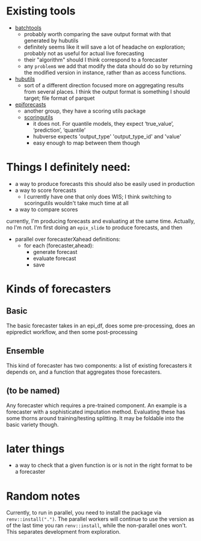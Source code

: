 # Existing tools

- [batchtools](https://mllg.github.io/batchtools/)
  - probably worth comparing the save output format with that generated by hubutils
  - definitely seems like it will save a lot of headache on exploration; probably not as useful for actual live forecasting
  - their "algorithm" should I think correspond to a forecaster
  - any `problem`s we add that modify the data should do so by returning the modified version in instance, rather than as access functions.
- [hubutils](https://infectious-disease-modeling-hubs.github.io/hubUtils/index.html)
  - sort of a different direction focused more on aggregating results from several places. I think the output format is something I should target; file format of parquet
- [epiforecasts](https://github.com/epiforecasts)
  - another group, they have a scoring utils package
  - [scoringutils](https://epiforecasts.io/scoringutils/)
    - it does not. For quantile models, they expect ‘true_value’, ‘prediction’, ‘quantile’
    - hubverse expects 'output_type' 'output_type_id' and 'value'
    - easy enough to map between them though

# Things I definitely need:

- a way to produce forecasts
  this should also be easily used in production
- a way to score forecasts
  - I currently have one that only does WIS; I think switching to scoringutils wouldn't take much time at all
- a way to compare scores

currently, I'm producing forecasts and evaluating at the same time. Actually, no I'm not. I'm first doing an `epix_slide` to produce forecasts, and then

- parallel over forecasterXahead definitions:
  - for each (forecaster,ahead):
    - generate forecast
    - evaluate forecast
    - save

# Kinds of forecasters
## Basic
The basic forecaster takes in an epi_df, does some pre-processing, does an epipredict workflow, and then some post-processing
## Ensemble
This kind of forecaster has two components: a list of existing forecasters it depends on, and a function that aggregates those forecasters.
## (to be named)
Any forecaster which requires a pre-trained component. An example is a forecaster with a sophisticated imputation method. Evaluating these has some thorns around training/testing splitting. It may be foldable into the basic variety though.
# later things
- a way to check that a given function is or is not in the right format to be a forecaster


# Random notes
Currently, to run in parallel, you need to install the package via `renv::install(".")`.
The parallel workers will continue to use the version as of the last time you ran `renv::install`, while the non-parallel ones won't. This separates development from exploration.
